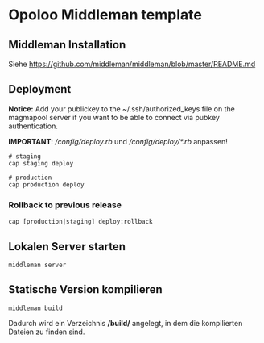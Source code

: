 # Opoloo Middleman template

## Middleman Installation

Siehe https://github.com/middleman/middleman/blob/master/README.md

## Deployment

**Notice:** Add your publickey to the ~/.ssh/authorized_keys file on the magmapool server if you want to be able to connect via pubkey authentication.

**IMPORTANT**: _/config/deploy.rb_ und _/config/deploy/*.rb_ anpassen!

```
# staging
cap staging deploy

# production
cap production deploy
```


### Rollback to previous release

```
cap [production|staging] deploy:rollback
```


## Lokalen Server starten

```
middleman server
```

## Statische Version kompilieren

```
middleman build
```

Dadurch wird ein Verzeichnis **/build/** angelegt, in dem die kompilierten Dateien zu finden sind.
